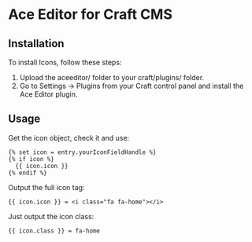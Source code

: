 # Ace Editor for Craft CMS


## Installation

To install Icons, follow these steps:

1.  Upload the aceeditor/ folder to your craft/plugins/ folder.
2.  Go to Settings -> Plugins from your Craft control panel and install the Ace Editor plugin.

## Usage

Get the icon object, check it and use:

	{% set icon = entry.yourIconFieldHandle %}
	{% if icon %}
	  {{ icon.icon }}
	{% endif %}
	
Output the full icon tag:

	{{ icon.icon }} = <i class="fa fa-home"></i>
	
Just output the icon class:

	{{ icon.class }} = fa-home
	
